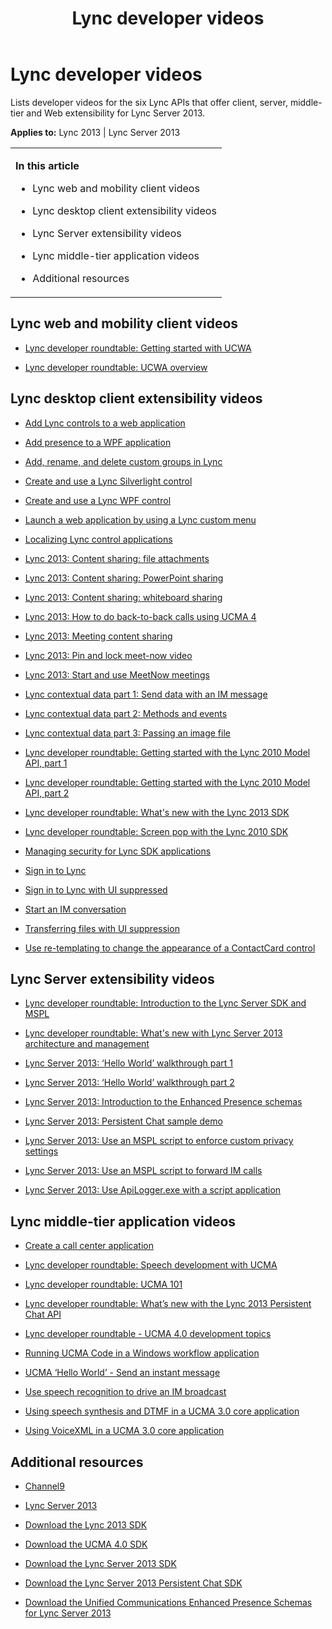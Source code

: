 ﻿---
title: Lync developer videos
TOCTitle: Lync developer videos
ms:assetid: 4b608467-e3a4-4c3c-8c67-2076626c688f
ms:mtpsurl: https://msdn.microsoft.com/en-us/library/Dn495336(v=office.15)
ms:contentKeyID: 60569235
ms.date: 07/25/2014
mtps_version: v=office.15
---

# Lync developer videos

Lists developer videos for the six Lync APIs that offer client, server, middle-tier and Web extensibility for Lync Server 2013.


**Applies to:** Lync 2013 | Lync Server 2013

<table>
<colgroup>
<col style="width: 100%" />
</colgroup>
<tbody>
<tr class="odd">
<td><p><strong>In this article</strong><br />
</p>
<ul>
<li><p>Lync web and mobility client videos</p></li>
<li><p>Lync desktop client extensibility videos</p></li>
<li><p>Lync Server extensibility videos</p></li>
<li><p>Lync middle-tier application videos</p></li>
<li><p>Additional resources</p></li>
</ul></td>
</tr>
</tbody>
</table>


## Lync web and mobility client videos

  - [Lync developer roundtable: Getting started with UCWA](http://channel9.msdn.com/posts/lync-developer-roundtable-getting-started-with-ucwa)

  - [Lync developer roundtable: UCWA overview](http://channel9.msdn.com/posts/lync-developer-roundtable-ucwa-overview)

## Lync desktop client extensibility videos

  - [Add Lync controls to a web application](http://channel9.msdn.com/posts/add-lync-controls-to-a-web-application)

  - [Add presence to a WPF application](http://channel9.msdn.com/posts/add-presence-to-a-wpf-application)

  - [Add, rename, and delete custom groups in Lync](http://channel9.msdn.com/posts/add-rename-and-delete-custom-groups-in-lync)

  - [Create and use a Lync Silverlight control](http://channel9.msdn.com/posts/create-and-use-a-lync-silverlight-control)

  - [Create and use a Lync WPF control](http://channel9.msdn.com/posts/create-and-use-a-lync-wpf-control)

  - [Launch a web application by using a Lync custom menu](http://channel9.msdn.com/posts/launch-a-web-application-with-a-lync-custom-menu)

  - [Localizing Lync control applications](http://channel9.msdn.com/posts/localizing-lync-control-applications)

  - [Lync 2013: Content sharing: file attachments](http://channel9.msdn.com/posts/lync-2013-content-sharing-file-attachments)

  - [Lync 2013: Content sharing: PowerPoint sharing](http://channel9.msdn.com/posts/lync-2013-content-sharing-powerpoint-sharing)

  - [Lync 2013: Content sharing: whiteboard sharing](http://channel9.msdn.com/posts/lync-2013-content-sharing-whiteboard-sharing)

  - [Lync 2013: How to do back-to-back calls using UCMA 4](http://channel9.msdn.com/posts/lync-2013-how-to-do-back-to-back-calls-using-ucma-4)

  - [Lync 2013: Meeting content sharing](http://channel9.msdn.com/posts/lync-2013-meeting-content-sharing)

  - [Lync 2013: Pin and lock meet-now video](http://channel9.msdn.com/posts/lync-2013-pin-and-lock-meet-now-video)

  - [Lync 2013: Start and use MeetNow meetings](http://channel9.msdn.com/posts/lync-2013-start-and-use-meetnow-meetings)

  - [Lync contextual data part 1: Send data with an IM message](http://channel9.msdn.com/posts/lync-contextual-data-part-1-send-data-with-an-im-message)

  - [Lync contextual data part 2: Methods and events](http://channel9.msdn.com/posts/lync-contextual-data-part-2-methods-and-events)

  - [Lync contextual data part 3: Passing an image file](http://channel9.msdn.com/posts/lync-contextual-data-part-3-passing-an-image-file)

  - [Lync developer roundtable: Getting started with the Lync 2010 Model API, part 1](http://channel9.msdn.com/posts/lync-developer-roundtable-getting-started-with-the-lync-2010-model-api-part-1)

  - [Lync developer roundtable: Getting started with the Lync 2010 Model API, part 2](http://channel9.msdn.com/posts/lync-developer-roundtable-getting-started-with-the-lync-2010-model-api-part-2)

  - [Lync developer roundtable: What's new with the Lync 2013 SDK](http://channel9.msdn.com/posts/lync-developer-roundtable-whats-new-with-the-lync-2013-sdk)

  - [Lync developer roundtable: Screen pop with the Lync 2010 SDK](http://channel9.msdn.com/posts/lync-developer-roundtable-screen-pop-with-the-lync-2010-sdk)

  - [Managing security for Lync SDK applications](http://channel9.msdn.com/posts/managing-security-for-lync-sdk-applications)

  - [Sign in to Lync](http://channel9.msdn.com/posts/sign-in-to-lync)

  - [Sign in to Lync with UI suppressed](http://channel9.msdn.com/posts/sign-in-to-lync-with-ui-suppressed)

  - [Start an IM conversation](http://channel9.msdn.com/posts/start-an-im-conversation)

  - [Transferring files with UI suppression](http://channel9.msdn.com/posts/transferring-files-with-ui-suppression)

  - [Use re-templating to change the appearance of a ContactCard control](http://channel9.msdn.com/posts/use-re-templating-to-change-the-appearance-of-a-contactcard-control)

## Lync Server extensibility videos

  - [Lync developer roundtable: Introduction to the Lync Server SDK and MSPL](http://channel9.msdn.com/posts/lync-developer-roundtable-introduction-to-lync-server-2013-sdk-and-mspl)

  - [Lync developer roundtable: What's new with Lync Server 2013 architecture and management](http://channel9.msdn.com/posts/lync-developer-roundtable-whats-new-with-lync-server-2013-architecture-and-management)

  - [Lync Server 2013: ‘Hello World’ walkthrough part 1](http://channel9.msdn.com/posts/lync-2013-hello-world-walkthrough-part-1)

  - [Lync Server 2013: ‘Hello World’ walkthrough part 2](http://channel9.msdn.com/posts/lync-server-2013-hello-world-walkthrough-part-2)

  - [Lync Server 2013: Introduction to the Enhanced Presence schemas](http://channel9.msdn.com/posts/lync-server-2013-introduction-to-the-enhanced-presence-schemas)

  - [Lync Server 2013: Persistent Chat sample demo](http://channel9.msdn.com/posts/lync-server-2013-persistent-chat-sample-demo)

  - [Lync Server 2013: Use an MSPL script to enforce custom privacy settings](http://channel9.msdn.com/posts/lync-server-2013-use-an-mspl-script-to-enforce-custom-privacy-settings)

  - [Lync Server 2013: Use an MSPL script to forward IM calls](http://channel9.msdn.com/posts/lync-server-2013-use-an-mspl-script-to-forward-im-calls)

  - [Lync Server 2013: Use ApiLogger.exe with a script application](http://channel9.msdn.com/posts/lync-server-2013-use-apiloggerexe-with-a-script-application)

## Lync middle-tier application videos

  - [Create a call center application](http://channel9.msdn.com/posts/create-a-call-center-application)

  - [Lync developer roundtable: Speech development with UCMA](http://channel9.msdn.com/posts/lync-developer-roundtable-speech-development-with-ucma)

  - [Lync developer roundtable: UCMA 101](http://channel9.msdn.com/posts/lync-developer-roundtable-ucma-101)

  - [Lync developer roundtable: What’s new with the Lync 2013 Persistent Chat API](http://channel9.msdn.com/posts/lync-developer-roundtable-whats-new-with-the-lync-2013-persistent-chat-api)

  - [Lync developer roundtable - UCMA 4.0 development topics](http://channel9.msdn.com/posts/lync-developer-roundtable-ucma-40-development-topics)

  - [Running UCMA Code in a Windows workflow application](http://channel9.msdn.com/posts/running-ucma-code-in-a-windows-workflow-application)

  - [UCMA ‘Hello World’ - Send an instant message](http://channel9.msdn.com/posts/ucma-hello-world-send-an-instant-message)

  - [Use speech recognition to drive an IM broadcast](http://channel9.msdn.com/posts/use-speech-recognition-to-drive-an-im-broadcast)

  - [Using speech synthesis and DTMF in a UCMA 3.0 core application](http://channel9.msdn.com/posts/using-speech-synthesis-and-dtmf-in-a-ucma-30-core-application)

  - [Using VoiceXML in a UCMA 3.0 core application](http://channel9.msdn.com/posts/using-voicexml-in-a-ucma-30-core-application)

## Additional resources

  - [Channel9](http://channel9.msdn.com/tags/lync)

  - [Lync Server 2013](http://technet.microsoft.com/en-us/library/gg398616.aspx)

  - [Download the Lync 2013 SDK](http://www.microsoft.com/en-us/download/details.aspx?id=36824)

  - [Download the UCMA 4.0 SDK](http://www.microsoft.com/en-us/download/details.aspx?id=35463)

  - [Download the Lync Server 2013 SDK](http://www.microsoft.com/en-us/download/details.aspx?id=35456)

  - [Download the Lync Server 2013 Persistent Chat SDK](http://www.microsoft.com/en-us/download/details.aspx?id=35458)

  - [Download the Unified Communications Enhanced Presence Schemas for Lync Server 2013](http://www.microsoft.com/en-us/download/details.aspx?id=35452)

